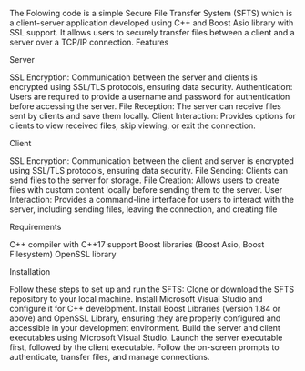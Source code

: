 The Folowing code is a simple Secure File Transfer System (SFTS) which is a client-server application developed using C++ and Boost Asio library with SSL support. It allows users to securely transfer files between a client and a server over a TCP/IP connection.
Features

Server

SSL Encryption: Communication between the server and clients is encrypted using SSL/TLS protocols, ensuring data security.
Authentication: Users are required to provide a username and password for authentication before accessing the server.
File Reception: The server can receive files sent by clients and save them locally.
Client Interaction: Provides options for clients to view received files, skip viewing, or exit the connection.

Client

SSL Encryption: Communication between the client and server is encrypted using SSL/TLS protocols, ensuring data security.
File Sending: Clients can send files to the server for storage.
File Creation: Allows users to create files with custom content locally before sending them to the server.
User Interaction: Provides a command-line interface for users to interact with the server, including sending files, leaving the connection, and creating file

Requirements

C++ compiler with C++17 support
Boost libraries (Boost Asio, Boost Filesystem)
OpenSSL library

Installation

Follow these steps to set up and run the SFTS:
Clone or download the SFTS repository to your local machine.
Install Microsoft Visual Studio and configure it for C++ development.
Install Boost Libraries (version 1.84 or above) and OpenSSL Library, ensuring they are properly configured and accessible in your development environment.
Build the server and client executables using Microsoft Visual Studio.
Launch the server executable first, followed by the client executable.
Follow the on-screen prompts to authenticate, transfer files, and manage connections.
